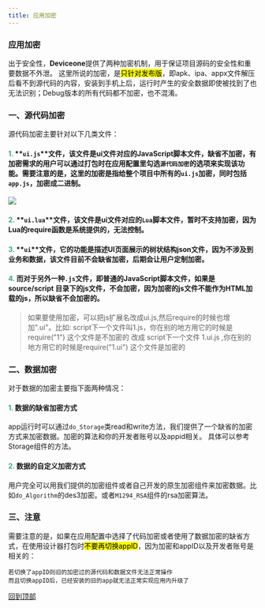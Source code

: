 ```yaml
---
title: 应用加密
---
```

### 应用加密

出于安全性，**Deviceone**提供了两种加密机制，用于保证项目源码的安全性和重要数据不外泄。
这里所说的加密，是<mark>只针对发布版</mark>，即apk、ipa、appx文件解压后看不到源代码的内容，安装到手机上后，运行时产生的安全数据即使被找到了也无法识别；Debug版本的所有代码都不加密，也不混淆。

### 一、源代码加密
源代码加密主要针对以下几类文件：
#### <font color ='#40A977'>**1.**</font> **`ui.js`**文件，该文件是ui文件对应的JavaScript脚本文件，缺省不加密，有加密需求的用户可以通过打包时在应用配置里勾选`源代码加密`的选项来实现该功能。需要注意的是，这里的加密是指给整个项目中所有的`ui.js`加密，同时包括`app.js`，加密成二进制。

 ![](../../images/yyjm001.png)
#### <font color ='#40A977'>**2.**</font> **`ui.lua`**文件，该文件是ui文件对应的`Lua`脚本文件，暂时不支持加密，因为Lua的require函数是系统提供的，无法控制。

#### <font color ='#40A977'>**3.**</font> **`ui`**文件，它的功能是描述UI页面展示的树状结构json文件，因为不涉及到业务和数据，该文件目前不会缺省加密，后期会让用户定制加密。

#### <font color ='#40A977'>**4.**</font> 而对于另外一种`.js`文件，即普通的JavaScript脚本文件，如果是source/script 目录下的js文件，不会加密，因为加密的js文件不能作为HTML加载的js，所以缺省不会加密的。
>如果要使用加密，可以把js扩展名改成ui.js,然后require的时候也增加".ui"。比如:
script下一个文件叫1.js，你在别的地方用它的时候是require("1")  这个文件是不加密的
改成
script下一个文件 1.ui.js ,你在别的地方用它的时候是require("1.ui")  这个文件是加密的

### 二、数据加密
对于数据的加密主要指下面两种情况：

#### <font color ='#40A977'>**1.**</font> **数据的缺省加密方式**
app运行时可以通过`do_Storage`类read和write方法，我们提供了一个缺省的加密方式来加密数据。加密的算法和你的开发者账号以及appid相关。
具体可以参考Storage组件的方法。

#### <font color ='#40A977'>**2.**</font> **数据的自定义加密方式**
用户完全可以用我们提供的加密组件或者自己开发的原生加密组件来加密数据。比如`do_Algorithm`的des3加密。或者`M1294_RSA`组件的rsa加密算法。

### 三、注意
需要注意的是，如果在应用配置中选择了代码加密或者使用了数据加密的缺省方式，在使用设计器打包时<mark>不要再切换appID</mark>，因为加密和appID以及开发者账号是相关的：

	若切换了appID则旧的加密过的源代码和数据文件无法正常操作
	而且切换appID后，已经安装的旧的app就无法正常实现应用内升级了

[回到顶部](#top)
